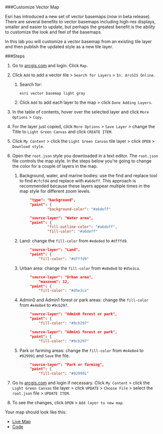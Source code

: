 ###Customize Vector Map

Esri has introduced a new set of vector basemaps (now in beta release). There are several benefits to vector basemaps including high-res displays, smaller and easier to update, but perhaps the greatest benefit is the ability to customize the look and feel of the basemaps.

In this lab you will customize a vector basemap from an existing tile layer and then publish the updated style as a new tile layer.

###Steps

1. Go to [arcgis.com](http://www.arcgis.com) and login. Click `Map`.

2. Click `Add` to add a vector tile > `Search for Layers` > `In: ArcGIS Online`.

	1. Search for:

		```
		esri vector basemap light gray
		```
		
	2. Click `Add` to add each layer to the map > click `Done Adding Layers`.
 
4. In the table of contents, hover over the selected layer and click `More Options` > `Copy`.

5. For the layer just copied, click `More Options` > `Save Layer` > change the Title to `Light Green Canvas` and click `CREATE ITEM`.

6. Click `My Content` > click the `Light Green Canvas` tile layer > click `OPEN` > `Download style`.

7. Open the `root.json` style you downloaded in a text editor. The `root.json` file controls the map style. 
In the steps below you're going to change the color for a couple of layers in the map.
	
	1. Background, water, and marine bodies: use the find and replace tool to find `#cfcfd4` and replace with `#a6deff`. This approach is recommended because these layers appear multiple times in the map style for different zoom levels.  

	```json
			"type": "background",
      		"paint": {
        			"background-color": "#a6deff"
	
	```

	```json
			"source-layer": "Water area",
      		"paint": {
        			"fill-outline-color": "#a6deff",
        			"fill-color": "#a6deff"
	```    
	
	2. Land: change the `fill-color` from `#ededed` to `#dfffd9`.

	```json
   			"source-layer": "Land",
      		"paint": {
        		"fill-color": "#dfffd9"
	```	
	
	3. Urban area: change the `fill-color` from `#e8e8e8` to `#d5e3ca`.

	```json
			"source-layer": "Urban area",
      			"maxzoom": 12,
      		"paint": {
        		"fill-color": "#d5e3ca"
	```
	
	4. Admin0 and Admin1 forest or park areas: change the `fill-color` from `#e4e8e4` to `#9cb297`.

	```json
			"source-layer": "Admin0 forest or park",
      		"paint": {
        		"fill-color": "#9cb297"
	```	

	```json
			"source-layer": "Admin1 forest or park",
      		"paint": {
        		"fill-color": "#9cb297"	
	```	

	5. Park or farming areas: change the `fill-color` from `#e4e8e4` to `#929991` and `Save` the file.

	```json
			"source-layer": "Park or farming",
      		"paint": {
        		"fill-color": "#929991"
	```
	
8. Go to [arcgis.com](http://www.arcgis.com) and login if necessary. Click `My Content` > click the `Light Green Canvas` tile layer > click `UPDATE` > `Choose File` > select the `root.json` file > `UPDATE ITEM`.

9. To see the changes, click `OPEN` > `Add layer to new map`.  

Your map should look like this:
* [Live Map](http://www.arcgis.com/home/webmap/viewer.html?webmap=b66770c3ad184c6a8f68cba5c19addeb)
* [Code](src/root_lightgreen.json) 
